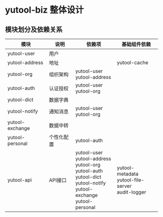 # yutool-biz 整体设计

## 模块划分及依赖关系
| **模块** | **说明** | **依赖项** | **基础组件依赖** |
| --- | --- | --- | --- |
| yutool-user | 用户 |  |  |
| yutool-address | 地址 |  | yutool-cache |
| yutool-org | 组织架构 | yutool-user <br> yutool-address |  |
| yutool-auth | 认证授权 | yutool-user <br> yutool-org |  |
| yutool-dict | 数据字典 |  |  |
| yutool-notify | 通知消息 | yutool-user <br> yutool-org |  |
| yutool-exchange | 数据中转 |  |  |
| yutool-personal | 个性化配置 | yutool-auth |  |
| yutool-api | API接口 | yutool-user <br> yutool-address <br> yutool-org <br> yutool-auth <br> yutool-dict <br> yutool-notify <br> yutool-exchange <br> yutool-personal | yutool-metadata <br> yutool-file-server <br> audit-logger |


